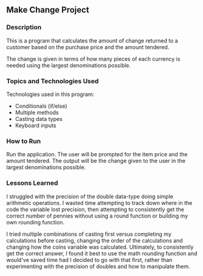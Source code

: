 ## Make Change Project

### Description

This is a program that calculates the amount of change returned to a customer
based on the purchase price and the amount tendered.

The change is given in terms of how many pieces of each currency is needed using
the largest denominations possible.

### Topics and Technologies Used

Technologies used in this program:
* Conditionals (if/else)
* Multiple methods
* Casting data types
* Keyboard inputs

### How to Run

Run the application. The user will be prompted for the item price and the amount
tendered. The output will be the change given to the user in the largest
denominations possible.

### Lessons Learned

I struggled with the precision of the double data-type doing simple arithmetic
operations. I wasted time attempting to track down where in the code the
variable lost precision, then attempting to consistently get the correct number
of pennies without using a round function or building my own rounding function.

I tried multiple combinations of casting first versus completing my calculations
before casting, changing the order of the calculations and changing how the
coins variable was calculated. Ultimately, to consistently get the correct
answer, I found it best to use the math rounding function and would've saved
time had I decided to go with that first, rather than experimenting with the
precision of doubles and how to manipulate them.

